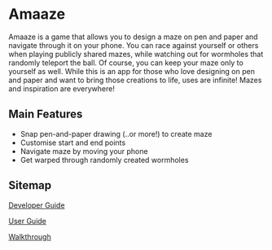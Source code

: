 # Amaaze
Amaaze is a game that allows you to design a maze on pen and paper and navigate through it on your phone. You can race against yourself or others when playing publicly shared mazes, while watching out for wormholes that randomly teleport the ball. Of course, you can keep your maze only to yourself as well. While this is an app for those who love designing on pen and paper and want to bring those creations to life, uses are infinite! Mazes and inspiration are everywhere!

## Main Features
- Snap pen-and-paper drawing (..or more!) to create maze
- Customise start and end points
- Navigate maze by moving your phone
- Get warped through randomly created wormholes

## Sitemap
[Developer Guide](https://docs.google.com/document/d/1Hl3u4ljxdNztYHuMOPTpqcbgXE7Osl6zPZnwwQwORfs/edit?usp=sharing)

[User Guide](https://docs.google.com/document/d/1yqykKKyOoy72cCZ2ZuYu__H0Up6Bz3XdclapvabRMoI/edit?usp=sharing)

[Walkthrough](https://youtu.be/_19ToNRiNW4)
